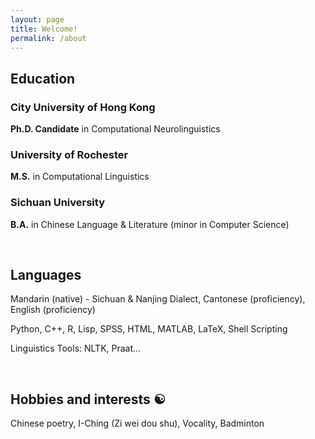 ```yaml
---
layout: page
title: Welcome!
permalink: /about
---
```

## Education

### City University of Hong Kong
__Ph.D. Candidate__ in Computational Neurolinguistics

### University of Rochester
__M.S.__ in Computational Linguistics

### Sichuan University
__B.A.__ in Chinese Language & Literature  (minor in Computer Science)

<br>


## Languages

Mandarin (native) - Sichuan & Nanjing Dialect, Cantonese (proficiency), English (proficiency)

Python, C++, R, Lisp, SPSS, HTML, MATLAB, LaTeX, Shell Scripting

Linguistics Tools: NLTK, Praat...

<br>

## Hobbies and interests ☯️

Chinese poetry, I-Ching (Zi wei dou shu), Vocality, Badminton
